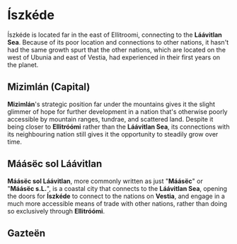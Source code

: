 # Íszkéde
Íszkéde is located far in the east of Ellitroomi, connecting to the **Láávitlan Sea**. Because of its poor location and connections to other nations, it hasn't had the same growth spurt that the other nations, which are located on the west of Ubunia and east of Vestia, had experienced in their first years on the planet. 
## Mizimlán (Capital)
**Mizimlán**'s strategic position far under the mountains gives it the slight glimmer of hope for further development in a nation that's otherwise poorly accessible by mountain ranges, tundrae, and scattered land. Despite it being closer to **Ellitróómi** rather than the **Láávitlan Sea**, its connections with its neighbouring nation still gives it the opportunity to steadily grow over time.
## Máásëc sol Láávitlan
**Máásëc sol Láávitlan**, more commonly written as just "**Máásëc**" or "**Máásëc s.L.**", is a coastal city that connects to the **Láávitlan Sea**, opening the doors for **Íszkéde** to connect to the nations on **Vestia**, and engage in a much more accessible means of trade with other nations, rather than doing so exclusively through **Ellitróómi**.
## Gazteën
